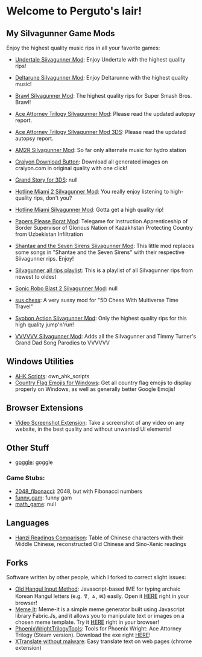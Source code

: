 # Welcome to Perguto's lair!

## My SiIvagunner Game Mods

Enjoy the highest quality music rips in all your favorite games:

- [Undertale Siivagunner Mod](https://github.com/perguto/Undertale-Siivagunner-Mod): Enjoy Undertale with the highest quality rips!
- [Deltarune SiIvagunner Mod](https://github.com/perguto/Deltarune-SiIvagunner-Mod): Enjoy Deltarunne with the highest quality music!
- [Brawl SiIvagunner Mod](https://github.com/perguto/Brawl-SiIvagunner-Mod): The highest quality rips for Super Smash Bros. Brawl!
- [Ace Attorney Trilogy SiIvagunner Mod](https://github.com/perguto/Ace-Attorney-Trilogy-SiIvagunner-Mod): Please read the updated autopsy report.
- [Ace Attorney Trilogy SiIvagunner Mod 3DS](https://github.com/perguto/Ace-Attorney-Trilogy-SiIvagunner-Mod-3DS): Please read the updated autopsy report.
- [AM2R SiIvagunner Mod](https://github.com/perguto/AM2R-SiIvagunner-Mod): So far only alternate music for hydro station
- [Craiyon Download Button](https://github.com/perguto/Craiyon-Download-Button): Download all generated images on craiyon.com in original quality with one click!
- [Grand Story for 3DS](https://github.com/perguto/Grand-Story-for-3DS): null
- [Hotline Miami 2 SiIvagunner Mod](https://github.com/perguto/Hotline-Miami-2-SiIvagunner-Mod): You really enjoy listening to high-quality rips, don't you?
- [Hotline Miami SiIvagunner Mod](https://github.com/perguto/Hotline-Miami-SiIvagunner-Mod): Gotta get a high quality rip!
- [Papers Please Borat Mod](https://github.com/perguto/Papers-Please-Borat-Mod): Telegame for Instruction Apprenticeship of Border Supervisor of Glorious Nation of Kazakhstan Protecting Country from Uzbekistan Infiltration


- [Shantae and the Seven Sirens Siivagunner Mod](https://github.com/perguto/Shantae-and-the-Seven-Sirens-Siivagunner-Mod): This little mod replaces some songs in "Shantae and the Seven Sirens" with their respective Siivagunner rips. Enjoy!
- [SiIvagunner all rips playlist](https://github.com/perguto/SiIvagunner-all-rips-playlist): This is a playlist of all SiIvagunner rips from newest to oldest
- [Sonic Robo Blast 2 Siivagunner Mod](https://github.com/perguto/Sonic-Robo-Blast-2-Siivagunner-Mod): null
- [sus chess](https://github.com/perguto/sus-chess): A very sussy mod for "5D Chess With Multiverse Time Travel"
- [Syobon Action Siivagunner Mod](https://github.com/perguto/Syobon-Action-Siivagunner-Mod): Only the highest quality rips for this high quality jump'n'run!
- [VVVVVV SiIvagunner Mod](https://github.com/perguto/VVVVVV-SiIvagunner-Mod): Adds all the SiIvagunner and Timmy Turner's Grand Dad Song Parodies to VVVVVV

## Windows Utilities

- [AHK Scripts](https://github.com/perguto/AHK-Scripts): own_ahk_scripts
- [Country Flag Emojis for Windows](https://github.com/perguto/Country-Flag-Emojis-for-Windows): Get all country flag emojis to display properly on Windows, as well as generally better Google Emojis!

## Browser Extensions

- [Video Screenshot Extension](https://github.com/perguto/Video-Screenshot-Extension): Take a screenshot of any video on any website, in the best quality and without unwanted UI elements!

## Other Stuff

- [goggle](https://github.com/perguto/goggle): goggle




### Game Stubs:

- [2048_fibonacci](https://github.com/perguto/2048_fibonacci): 2048, but with Fibonacci numbers
- [funny_gam](https://github.com/perguto/funny_gam): funny gam
- [math_game](https://github.com/perguto/math_game): null

## Languages

- [Hanzi Readings Comparison](https://github.com/perguto/Hanzi-Readings-Comparison): Table of Chinese characters with their Middle Chinese, reconstructed Old Chinese and Sino-Xenic readings

## Forks

Software written by other people, which I forked to correct slight issues:

- [Old Hangul Input Method](https://github.com/perguto/Old-Hangul-Input-Method): Javascript-based IME for typing archaic Korean Hangul letters (e.g. ㅸ, ㅿ, ㅵ) easily. Open it [HERE](https://perguto.github.io/Old-Hangul-Input-Method/main.html) right in your browser!
- [Meme It](https://github.com/perguto/Meme-It): Meme-it is a simple meme generator built using Javascript library Fabric.Js, and it allows you to manipulate text or images on a chosen meme template. Try it [HERE](https://perguto.github.io/Meme-It/) right in your browser!
- [PhoenixWrightTrilogyTools](https://github.com/perguto/PhoenixWrightTrilogyTools): Tools for Phoenix Wright: Ace Attorney Trilogy (Steam version). Download the exe right [HERE](https://github.com/perguto/PhoenixWrightTrilogyTools/releases/download/v1/PWEncryptionTool.zip)!
- [XTranslate without malware](https://github.com/perguto/XTranslate-without-malware): Easy translate text on web pages (chrome extension)
